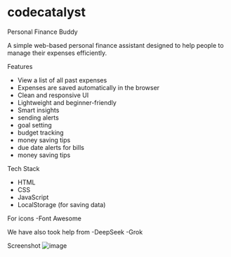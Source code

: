 # codecatalyst
Personal Finance Buddy


A simple web-based personal finance assistant designed to help people to manage their expenses efficiently. 



Features

- View a list of all past expenses
- Expenses are saved automatically in the browser
- Clean and responsive UI
- Lightweight and beginner-friendly
- Smart insights
- sending alerts 
- goal setting
- budget tracking
- money saving tips
- due date alerts for bills
- money saving tips



Tech Stack

- HTML
- CSS
- JavaScript
- LocalStorage (for saving data)



For icons
-Font Awesome

We have also took help from 
-DeepSeek
-Grok


Screenshot 
![image](https://github.com/user-attachments/assets/dde0d373-3b5b-4384-adaa-ab40bf411264)
